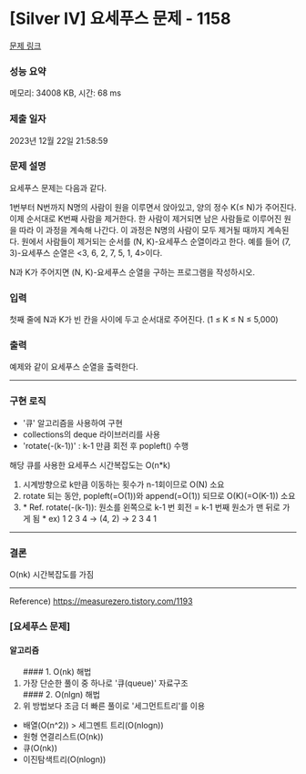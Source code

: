 # [Silver IV] 요세푸스 문제 - 1158 

[문제 링크](https://www.acmicpc.net/problem/1158) 

### 성능 요약

메모리: 34008 KB, 시간: 68 ms

### 제출 일자

2023년 12월 22일 21:58:59

### 문제 설명

<p>요세푸스 문제는 다음과 같다.</p>

<p>1번부터 N번까지 N명의 사람이 원을 이루면서 앉아있고, 양의 정수 K(≤ N)가 주어진다. 이제 순서대로 K번째 사람을 제거한다. 한 사람이 제거되면 남은 사람들로 이루어진 원을 따라 이 과정을 계속해 나간다. 이 과정은 N명의 사람이 모두 제거될 때까지 계속된다. 원에서 사람들이 제거되는 순서를 (N, K)-요세푸스 순열이라고 한다. 예를 들어 (7, 3)-요세푸스 순열은 <3, 6, 2, 7, 5, 1, 4>이다.</p>

<p>N과 K가 주어지면 (N, K)-요세푸스 순열을 구하는 프로그램을 작성하시오.</p>

### 입력 

 <p>첫째 줄에 N과 K가 빈 칸을 사이에 두고 순서대로 주어진다. (1 ≤ K ≤ N ≤ 5,000)</p>

### 출력 
 
 <p>예제와 같이 요세푸스 순열을 출력한다.</p>
 
----------------------------------------------------------------------

### 구현 로직

<ul>
  <li>
    '큐' 알고리즘을 사용하여 구현
  </li>
  <li>
    collections의 deque 라이브러리를 사용
  </li>
  <li>
    'rotate(-(k-1))' : k-1 만큼 회전 후 popleft() 수행
  </li>
</ul>

<p>해당 큐를 사용한 요세푸스 시간복잡도는 O(n*k)</p>
<ol>
 <li>
  시계방향으로 k만큼 이동하는 횟수가 n-1회이므로 O(N) 소요
 </li>
 <li>
  rotate 되는 동안, popleft(=O(1))와 append(=O(1)) 되므로 O(K)(=O(K-1)) 소요 
 </li>
 <li>
  * Ref. rotate(-(k-1)): 원소를 왼쪽으로 k-1 번 회전 = k-1 번째 원소가 맨 뒤로 가게 됨
  * ex) 1 2 3 4  -> (4, 2) -> 2 3 4 1 
 </li>
</ol>

---------------------------------------------------------------------

### 결론 
<p>O(nk) 시간복잡도를 가짐</p>

--------------------------------------------------------------------
Reference) https://measurezero.tistory.com/1193

### [요세푸스 문제]

#### 알고리즘
<ol>
#### 1. O(nk) 해법
<li>가장 단순한 풀이 중 하나로 '큐(queue)' 자료구조</li>
#### 2. O(nlgn) 해법
 <li>위 방법보다 조금 더 빠른 풀이로 '세그먼트트리'를 이용</li>
</ol>
<ul>
 <li>배열(O(n^2)) > 세그멘트 트리(O(nlogn))</li>
 <li>원형 연결리스트(O(nk))</li>
 <li>큐(O(nk))</li>
 <li>이진탐색트리(O(nlogn))</li>
</ul>



